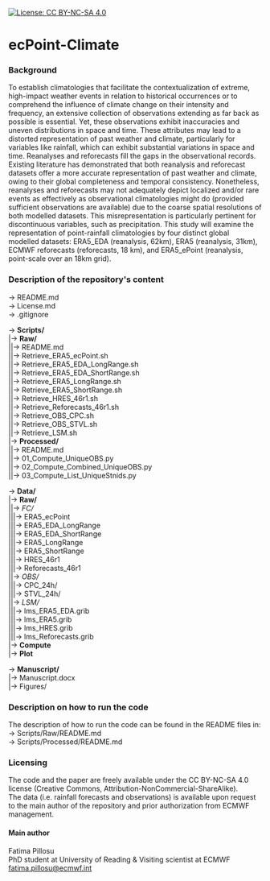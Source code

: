 [![License: CC BY-NC-SA 4.0](https://img.shields.io/badge/License-CC%20BY--NC--SA%204.0-lightgrey.svg)](https://creativecommons.org/licenses/by-nc-sa/4.0/)

# ecPoint-Climate

### Background
To establish climatologies that facilitate the contextualization of extreme, high-impact weather events in relation to historical occurrences or to comprehend the influence of climate change on their intensity and frequency, an extensive collection of observations extending as far back as possible is essential. Yet, these observations exhibit inaccuracies and uneven distributions in space and time. These attributes may lead to a distorted representation of past weather and climate, particularly for variables like rainfall, which can exhibit substantial variations in space and time. Reanalyses and reforecasts fill the gaps in the observational records. Existing literature has demonstrated that both reanalysis and reforecast datasets offer a more accurate representation of past weather and climate, owing to their global completeness and temporal consistency. Nonetheless, reanalyses and reforecasts may not adequately depict localized and/or rare events as effectively as observational climatologies might do (provided sufficient observations are available) due to the coarse spatial resolutions of both modelled datasets. This misrepresentation is particularly pertinent for discontinuous variables, such as precipitation. This study will examine the representation of point-rainfall climatologies by four distinct global modelled datasets: ERA5_EDA (reanalysis, 62km), ERA5 (reanalysis, 31km), ECMWF reforecasts (reforecasts, 18 km), and ERA5_ePoint (reanalysis, point-scale over an 18km grid).

### Description of the repository's content
-> README.md  
-> License.md  
-> .gitignore  

-> **Scripts/** <br>
|-> **Raw/** <br>
||-> README.md <br>
||-> Retrieve_ERA5_ecPoint.sh <br>
||-> Retrieve_ERA5_EDA_LongRange.sh <br>
||-> Retrieve_ERA5_EDA_ShortRange.sh <br>
||-> Retrieve_ERA5_LongRange.sh <br>
||-> Retrieve_ERA5_ShortRange.sh <br>
||-> Retrieve_HRES_46r1.sh <br>
||-> Retrieve_Reforecasts_46r1.sh <br>
||-> Retrieve_OBS_CPC.sh <br>
||-> Retrieve_OBS_STVL.sh <br>
||-> Retrieve_LSM.sh <br>
|-> **Processed/** <br>
||-> README.md <br>
||-> 01_Compute_UniqueOBS.py <br>
||-> 02_Compute_Combined_UniqueOBS.py <br>
||-> 03_Compute_List_UniqueStnids.py <br>

-> **Data/** <br>
|-> **Raw/** <br>
||-> _FC/_ <br>
|||-> ERA5_ecPoint <br>
|||-> ERA5_EDA_LongRange <br>
|||-> ERA5_EDA_ShortRange <br>
|||-> ERA5_LongRange <br>
|||-> ERA5_ShortRange <br>
|||-> HRES_46r1 <br>
|||-> Reforecasts_46r1 <br>
||-> _OBS/_ <br>
|||-> CPC_24h/ <br>
|||-> STVL_24h/ <br>
||-> _LSM/_ <br>
|||-> lms_ERA5_EDA.grib <br>
|||-> lms_ERA5.grib <br>
|||-> lms_HRES.grib <br>
|||-> lms_Reforecasts.grib <br>
|-> **Compute** <br>
|-> **Plot** <br>

-> **Manuscript/** <br>
|-> Manuscript.docx <br>
|-> Figures/ <br>


### Description on how to run the code
The description of how to run the code can be found in the README files in: <br>
-> Scripts/Raw/README.md <br>
-> Scripts/Processed/README.md <br>


### Licensing
The code and the paper are freely available under the CC BY-NC-SA 4.0 license (Creative Commons, Attribution-NonCommercial-ShareAlike).  
The data (i.e. rainfall forecasts and observations) is available upon request to the main author of the repository and prior authorization from ECMWF management.

#### Main author
Fatima Pillosu  
PhD student at University of Reading & Visiting scientist at ECMWF  
fatima.pillosu@ecmwf.int  
